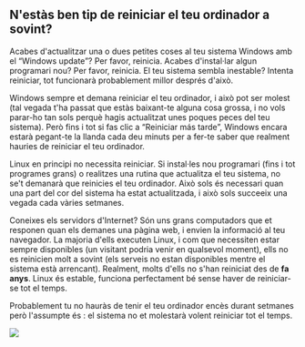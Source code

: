 <?php require("../../entete.php"); ?> <?php require("../../base.php"); ?>

<div id="corps">

<h2>N'estàs ben tip de reiniciar el teu ordinador a sovint?</h2>

<p>Acabes d'actualitzar una o dues petites coses al teu sistema Windows amb el “Windows update”? Per favor, reinicia. Acabes d'instal·lar algun programari nou? Per favor, reinicia. El teu sistema sembla inestable? Intenta reiniciar, tot funcionarà probablement millor després d'això.</p>

<p>Windows sempre et demana reiniciar el teu ordinador, i això pot ser molest (tal vegada t'ha passat que estàs baixant-te alguna cosa grossa, i no vols parar-ho tan sols perquè hagis actualitzat unes poques peces del teu sistema). Però fins i tot si fas clic a “Reiniciar más tarde”, Windows encara estarà pegant-te la llanda cada deu minuts per a fer-te saber que realment hauries de reiniciar el teu ordinador.</p>

<p>Linux en principi no necessita reiniciar. Si instal·les nou programari (fins i tot programes grans) o realitzes una rutina que actualitza el teu sistema, no se't demanarà que reinicies el teu ordinador. Això sols és necessari quan una part del cor del sistema ha estat actualitzada, i això sols succeeix una vegada cada vàries setmanes.</p>

<p>Coneixes els servidors d'Internet? Són uns grans computadors que et responen quan els demanes una pàgina web, i envien la informació al teu navegador. La majoria d'ells executen Linux, i com que necessiten estar sempre disponibles (un visitant podria venir en qualsevol moment), ells no es reinicien molt a sovint (els serveis no estan disponibles mentre el sistema està arrencant). Realment, molts d'ells no s'han reiniciat des de <b>fa anys</b>. Linux és estable, funciona perfectament bé sense haver de reiniciar-se tot el temps.</p>

<p>Probablement tu no hauràs de tenir el teu ordinador encès durant setmanes però l'assumpte és : el sistema no et molestarà volent reiniciar tot el temps.</p>

<img src="Images/reboot_all_the_time_thumb.png" />

</div>


